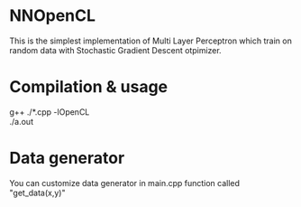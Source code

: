 # NNOpenCL
This is the simplest implementation of Multi Layer Perceptron which train on random data with Stochastic Gradient Descent otpimizer.

# Compilation & usage
g++ ./*.cpp -lOpenCL\
./a.out
  
# Data generator
You can customize data generator in main.cpp function called "get_data(x,y)"
